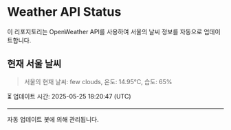 
# Weather API Status

이 리포지토리는 OpenWeather API를 사용하여 서울의 날씨 정보를 자동으로 업데이트합니다.

## 현재 서울 날씨
> 서울의 현재 날씨: few clouds, 온도: 14.95°C, 습도: 65%

⏳ 업데이트 시간: 2025-05-25 18:20:47 (UTC)

---
자동 업데이트 봇에 의해 관리됩니다.
